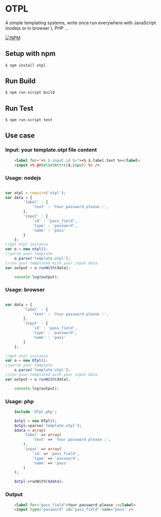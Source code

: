 # OTPL

A simple templating systems, write once run everywhere with JavaScript (nodejs or in browser ), PHP ...

[![NPM](https://nodei.co/npm/otpl.png?downloads=true)](https://www.npmjs.com/package/otpl)

## Setup with npm

```sh
$ npm install otpl
```

## Run Build

```sh
$ npm run-script build
```

## Run Test

```sh
$ npm run-script test
```

## Use case

### Input: your template.otpl file content

```html
	<label for="<% $.input.id %>"><% $.label.text %></label>
	<input <% @HtmlSetAttrs($.input) %> />
```

### Usage: nodejs

```javascript

var otpl = require('otpl');
var data = {
		'label' : {
			'text' : 'Your password please :',
		},
		'input' : {
			'id' : 'pass_field',
			'type' : 'password',
			'name' : 'pass'
		}
	};
//get otpl instance
var o = new otpl();
//parse your template
	o.parse('template.otpl');
//run your templated with your input data 
var output = o.runWith(data);

	console.log(output);
```

### Usage: browser

```javascript

var data = {
		'label' : {
			'text' : 'Your password please :',
		},
		'input' : {
			'id' : 'pass_field',
			'type' : 'password',
			'name' : 'pass'
		}
	};

//get otpl instance
var o = new OTpl();
//parse your template
	o.parse('template.otpl');
//run your templated with your input data 
var output = o.runWith(data);

	console.log(output);

```

### Usage: php

```php
	include 'OTpl.php';

	$otpl = new OTpl();
	$otpl->parse('template.otpl');
	$data = array(
		'label' => array(
			'text' => 'Your password please :',
		),
		'input' => array(
			'id' => 'pass_field',
			'type' => 'password',
			'name' => 'pass'
		)
	);

	$otpl->runWith($data);

```

### Output

```html
	<label for="pass_field">Your password please :</label>
	<input type="password" id="pass_field" name="pass" />
```
